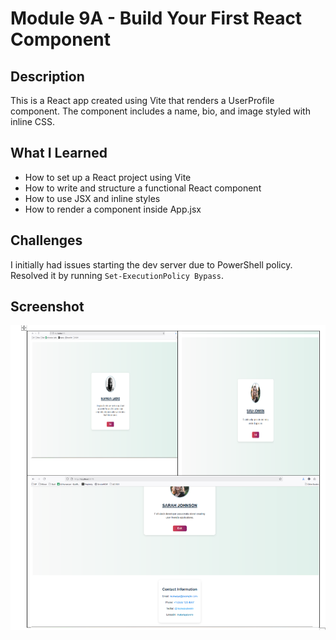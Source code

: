 # Module 9A - Build Your First React Component

## Description
This is a React app created using Vite that renders a UserProfile component. The component includes a name, bio, and image styled with inline CSS.

## What I Learned
- How to set up a React project using Vite
- How to write and structure a functional React component
- How to use JSX and inline styles
- How to render a component inside App.jsx

## Challenges
I initially had issues starting the dev server due to PowerShell policy. Resolved it by running `Set-ExecutionPolicy Bypass`.

## Screenshot

![screenshot](./myscreenshot.png)



